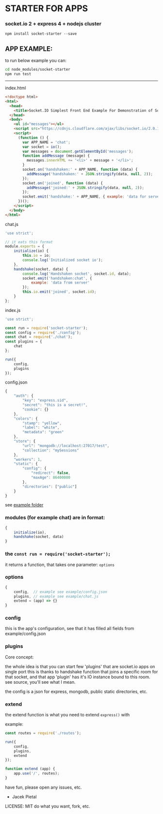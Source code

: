 # STARTER FOR APPS

### socket.io 2 + express 4 + nodejs cluster

`npm install socket-starter --save`

## APP EXAMPLE:

to run below example you can:

```bash
cd node_modules/socket-starter
npm run test
```

----

index.html
```html
<!doctype html>
<html>
  <head>
    <title>Socket.IO Simplest Front End Example For Demonstration of Socket-Starter</title>
  </head>
  <body>
    <ul id="messages"></ul>
    <script src="https://cdnjs.cloudflare.com/ajax/libs/socket.io/2.0.1/socket.io.js"></script>
    <script>
      (function () {
        var APP_NAME = 'chat';
        var socket = io();
        var messages = document.getElementById('messages');
        function addMessage (message) {
          messages.innerHTML += '<li>' + message + '</li>';
        }
        socket.on('handshaken:' + APP_NAME, function (data) {
          addMessage('handshaken:' + JSON.stringify(data, null, 2));
        });
        socket.on('joined', function (data) {
          addMessage('joined:' + JSON.stringify(data, null, 2));
        });
        socket.emit('handshake:' + APP_NAME, { example: 'data for server' });
      })();
    </script>
  </body>
</html>
```

chat.js
```javascript
'use strict';

// it eats this format
module.exports = {
    initialize(io) {
        this.io = io;
        console.log('Initialized socket io');
    },
    handshake(socket, data) {
        console.log('Handshaken socket', socket.id, data);
        socket.emit('handshaken:chat', {
            example: 'data from server'
        });
        this.io.emit('joined', socket.id);
    }
};
```

index.js
```javascript
'use strict';

const run = require('socket-starter');
const config = require('./config');
const chat = require('./chat');
const plugins = {
    chat
};

run({
    config,
    plugins
});
```

config.json
```javascript
{
    "auth": {
        "key": "express.sid",
        "secret": "this is a secret!",
        "cookie": {}
    },
    "colors": {
        "stamp": "yellow",
        "label": "white",
        "metadata": "green"
    },
    "store": {
        "url": "mongodb://localhost:27017/test",
        "collection": "mySessions"
    },
    "workers": 1,
    "static": {
        "config": {
            "redirect": false,
            "maxAge": 86400000
        },
        "directories": ["public"]
    }
}
```

see [example folder](https://github.com/Prozi/socket-starter/tree/master/example)


### modules (for example chat) are in format:

```javascript
{ 
    initialize(io), 
    handshake(socket, data)
}
```

### the `const run = require('socket-starter');`

it returns a function, that takes one parameter: `options`

### options

```javascript
{
    config,  // example see example/config.json
    plugins, // example see example/chat.js
    extend = (app) => {}
}
```

### config

this is the app's configuration, see that it has filled all fields from example/config.json

### plugins

Core concept:

the whole idea is that you can start few 'plugins' that are socket.io apps on single port
this is thanks to handshake function that joins a specific room for that socket, 
and that app 'plugin' has it's IO instance bound to this room. see source, you'll see what I mean.

the config is a json for express, mongodb, public static directories, etc.

### extend

the extend function is what you need to extend `express()` with

example:
```javascript
const routes = require('./routes');

run({
    config,
    plugins,
    extend
});

function extend (app) {
    app.use('/', routes);
}
```

have fun, please open any issues, etc.

- Jacek Pietal

LICENSE: MIT do what you want, fork, etc.

